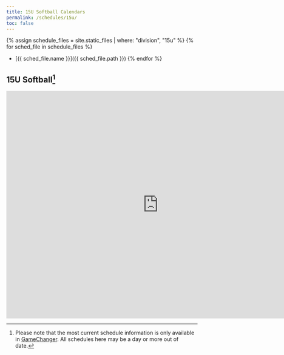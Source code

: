 ```yaml
---
title: 15U Softball Calendars
permalink: /schedules/15u/
toc: false
---
```


{% assign schedule_files = site.static_files | where: "division", "15u" %}
{% for sched_file in schedule_files %}
* [{{ sched_file.name }}]({{ sched_file.path }})
{% endfor %}

## 15U Softball[^stale]
<iframe src="https://calendar.google.com/calendar/embed?src=1an6enk5pvii97raj337hnjath4j628t%40import.calendar.google.com&ctz=America%2FLos_Angeles" style="border: 0" width="800" height="600" frameborder="0" scrolling="no"></iframe>

[^stale]: Please note that the most current schedule information is only
          available in [GameChanger](https://web.gc.com). All schedules here may
          be a day or more out of date.
